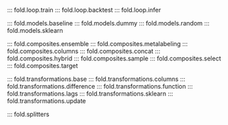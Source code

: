 ::: fold.loop.train
::: fold.loop.backtest
::: fold.loop.infer

::: fold.models.baseline
::: fold.models.dummy
::: fold.models.random
::: fold.models.sklearn

::: fold.composites.ensemble
::: fold.composites.metalabeling
::: fold.composites.columns
::: fold.composites.concat
::: fold.composites.hybrid
::: fold.composites.sample
::: fold.composites.select
::: fold.composites.target

::: fold.transformations.base
::: fold.transformations.columns
::: fold.transformations.difference
::: fold.transformations.function
::: fold.transformations.lags
::: fold.transformations.sklearn
::: fold.transformations.update

::: fold.splitters